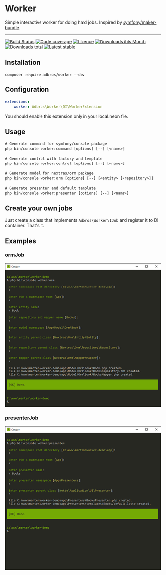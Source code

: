 # Worker
Simple interactive worker for doing hard jobs. Inspired by [symfony/maker-bundle](https://github.com/symfony/maker-bundle).

---

[![Build Status](https://img.shields.io/travis/com/adbrosaci/worker.svg?style=flat-square)](https://travis-ci.com/adbrosaci/worker)
[![Code coverage](https://img.shields.io/coveralls/adbrosaci/worker.svg?style=flat-square)](https://coveralls.io/r/adbrosaci/worker)
[![Licence](https://img.shields.io/packagist/l/adbros/worker.svg?style=flat-square)](https://packagist.org/packages/adbros/worker)
[![Downloads this Month](https://img.shields.io/packagist/dm/adbros/worker.svg?style=flat-square)](https://packagist.org/packages/adbros/google)
[![Downloads total](https://img.shields.io/packagist/dt/adbros/worker.svg?style=flat-square)](https://packagist.org/packages/adbros/worker)
[![Latest stable](https://img.shields.io/packagist/v/adbros/worker.svg?style=flat-square)](https://packagist.org/packages/adbros/worker)

## Installation
```shell
composer require adbros/worker --dev
```

## Configuration

```yaml
extensions:
    worker: Adbros\Worker\DI\WorkerExtension
```

You should enable this extension only  in your local.neon file.

## Usage

```shell
# Generate command for symfony/console package
php bin/console worker:command [options] [--] [<name>]

# Generate control with factory and template
php bin/console worker:control [options] [--] [<name>]

# Generate model for nextras/orm package
php bin/console worker:orm [options] [--] [<entity> [<repository>]]

# Generate presenter and default template
php bin/console worker:presenter [options] [--] [<name>]
```

## Create your own jobs
Just create a class that implements ```Adbros\Worker\IJob``` and register it to DI container. That's it.

## Examples

### ormJob
![ormJob](.docs/ormJob.png)

### presenterJob
![presenterJob](.docs/presenterJob.png)
